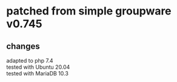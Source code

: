 patched from simple groupware v0.745
==================================

changes
-------

adapted to php 7.4</br>
tested with Ubuntu 20.04</br>
tested with MariaDB 10.3</br>
